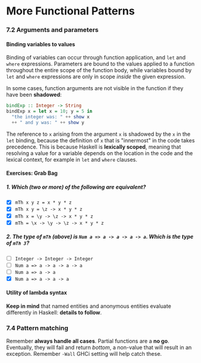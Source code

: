 # More Functional Patterns

### 7.2 Arguments and parameters

#### Binding variables to values
Binding of variables can occur through function application, and `let` and `where` expressions. Parameters are bound to the values applied to a function throughout the entire scope of the function body, while variables bound by `let` and `where` expressions are only in scope *inside* the given expression.

In some cases, function arguments are not visible in the function if they have been **shadowed**:
```haskell
bindExp :: Integer -> String
bindExp x = let x = 10; y = 5 in
  "the integer was: " ++ show x
  ++ " and y was: " ++ show y
```
The reference to `x` arising from the argument `x` is shadowed by the `x` in the `let` binding, because the definition of `x` that is "innermost" in the code takes precedence. This is because Haskell is **lexically scoped**, meaning that resolving a value for a variable depends on the location in the code and the lexical context, for example in `let` and `where` clauses.

#### Exercises: Grab Bag
##### 1. Which (two or more) of the following are equivalent?
 - [x] `mTh x y z = x * y * z`
 - [x] `mTh x y = \z -> x * y * z`
 - [x] `mTh x = \y -> \z -> x * y * z`
 - [x] `mTh = \x -> \y -> \z -> x * y * z`

##### 2. The type of `mTh` (above) is `Num a => a -> a -> a -> a`.  Which is the type of `mTh 3`?
 - [ ] `Integer -> Integer -> Integer`
 - [ ] `Num a => a -> a -> a -> a`
 - [ ] `Num a => a -> a`
 - [x] `Num a => a -> a -> a`

#### Utility of lambda syntax
**Keep in mind** that named entities and anonymous entities evaluate differently in Haskell: **details to follow**.

### 7.4 Pattern matching
Remember **always handle all cases**. Partial functions are a **no go**. Eventually, they will fail and return *bottom*, a non-value that will result in an exception. Remember `-Wall` GHCi setting will help catch these.
